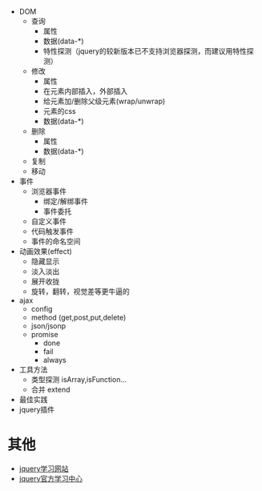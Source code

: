 * DOM
    * 查询
        * 属性
        * 数据(data-*)
        * 特性探测（jquery的较新版本已不支持浏览器探测，而建议用特性探测）
    * 修改
        * 属性
        * 在元素内部插入，外部插入
        * 给元素加/删除父级元素(wrap/unwrap)
        * 元素的css
        * 数据(data-*)
    * 删除  
        * 属性
        * 数据(data-*)  
    * 复制
    * 移动
* 事件
    * 浏览器事件
        * 绑定/解绑事件
        * 事件委托
    * 自定义事件
    * 代码触发事件
    * 事件的命名空间
* 动画效果(effect)
    * 隐藏显示
    * 淡入淡出
    * 展开收拢
    * 旋转，翻转，视觉差等更牛逼的 
* ajax
    * config
    * method (get,post,put,delete)
    * json/jsonp
    * promise
        * done
        * fail
        * always
* 工具方法
    * 类型探测 isArray,isFunction...
    * 合并 extend
* 最佳实践
* jquery插件

# 其他
* [jquery学习网站](http://www.learningjquery.com/)
* [jquery官方学习中心](http://learn.jquery.com/)